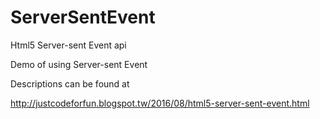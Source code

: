 # ServerSentEvent
Html5 Server-sent Event api

Demo of using Server-sent Event

Descriptions can be found at 

http://justcodeforfun.blogspot.tw/2016/08/html5-server-sent-event.html
